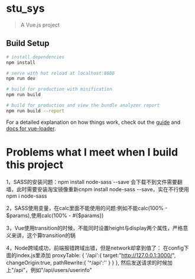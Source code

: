 # stu_sys

> A Vue.js project

## Build Setup

``` bash
# install dependencies
npm install

# serve with hot reload at localhost:8080
npm run dev

# build for production with minification
npm run build

# build for production and view the bundle analyzer report
npm run build --report
```

For a detailed explanation on how things work, check out the [guide](http://vuejs-templates.github.io/webpack/) and [docs for vue-loader](http://vuejs.github.io/vue-loader).

# Problems what I meet when I build this project

1，SASS的安装问题：npm install node-sass --save 会下载不到文件需要翻墙，此时需要安装淘宝镜像重新cnpm install node-sass --save，实在不行使用npm i node-sass

2，SASS使用变量，在calc里面不能使用的问题:例如不能calc(100% - $params),使用calc(100% - #{$params})

3，Vue使用transition的时候，不能同时设置height与display两个属性，严格意义来讲，这个算transition的锅

4，Node跨域成功，前端报错跨域出错，但是network却拿到值了：
      在config下面的index.js里添加
      proxyTable: {
      '/api':{
        target:"http://127.0.0.1:3000/",
        changeOrigin:true,
        pathRewrite:{
          '^/api':''
        }
      }
    },
    然后发送请求的时候加上"/api"，例如"/api/users/userinfo"

